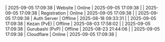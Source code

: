 | 2025-09-05 17:09:38 | Website | Online | 2025-09-05 17:09:38 |
| 2025-09-05 17:09:38 | Registration | Online | 2025-09-05 17:09:38 |
| 2025-09-05 17:09:38 | Auth Server | Offline | 2025-08-18 09:33:31 |
| 2025-09-05 17:09:38 | Kezan (PvE) | Offline | 2025-08-03 17:58:02 |
| 2025-09-05 17:09:38 | Gurubashi (PvP) | Offline | 2025-08-23 21:44:06 |
| 2025-09-05 17:09:38 | Cloudflare | Online | 2025-09-05 17:09:38 |
